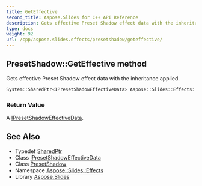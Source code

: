 ```yaml
---
title: GetEffective
second_title: Aspose.Slides for C++ API Reference
description: Gets effective Preset Shadow effect data with the inheritance applied.
type: docs
weight: 92
url: /cpp/aspose.slides.effects/presetshadow/geteffective/
---
```

## PresetShadow::GetEffective method


Gets effective Preset Shadow effect data with the inheritance applied.

```cpp
System::SharedPtr<IPresetShadowEffectiveData> Aspose::Slides::Effects::PresetShadow::GetEffective() override
```


### Return Value

A [IPresetShadowEffectiveData](../../ipresetshadoweffectivedata/).

## See Also

* Typedef [SharedPtr](../../../system/sharedptr/)
* Class [IPresetShadowEffectiveData](../../ipresetshadoweffectivedata/)
* Class [PresetShadow](../)
* Namespace [Aspose::Slides::Effects](../../)
* Library [Aspose.Slides](../../../)
